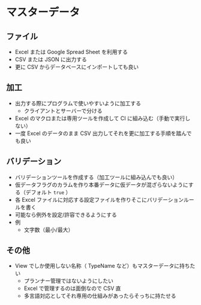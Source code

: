 # マスターデータ

## ファイル
- Excel または Google Spread Sheet を利用する
- CSV または JSON に出力する
- 更に CSV からデータベースにインポートしても良い

## 加工
- 出力する際にプログラムで使いやすいように加工する
  - クライアントとサーバーで分ける
- Excel のマクロまたは専用ツールを作成して CI に組み込む（手動で実行しない）
- 一度 Excel のデータのまま CSV 出力してそれを更に加工する手順を踏んでも良い

## バリデーション
- バリデーションツールを作成する（加工ツールに組み込んでも良い）
- 仮データフラグのカラムを作り本番データに仮データが混ざらないようにする（デフォルト `true` ）
- 各 Excel ファイルに対応する設定ファイルを作りそこにバリデーションルールを書く
- 可能なら例外を設定/許容できるようにする
- 例
  - 文字数（最小/最大）

## その他
- View でしか使用しない名称（ TypeName など）もマスターデータに持ちたい
  - プランナー管理ではないようにしたい
  - Excel で管理するのは面倒なので CSV 直
  - 多言語対応としてそれ専用の仕組みがあったらそっちに持たせる
